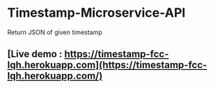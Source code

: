 # Timestamp-Microservice-API
Return JSON of given timestamp

## [Live demo : https://timestamp-fcc-lqh.herokuapp.com](https://timestamp-fcc-lqh.herokuapp.com/)
